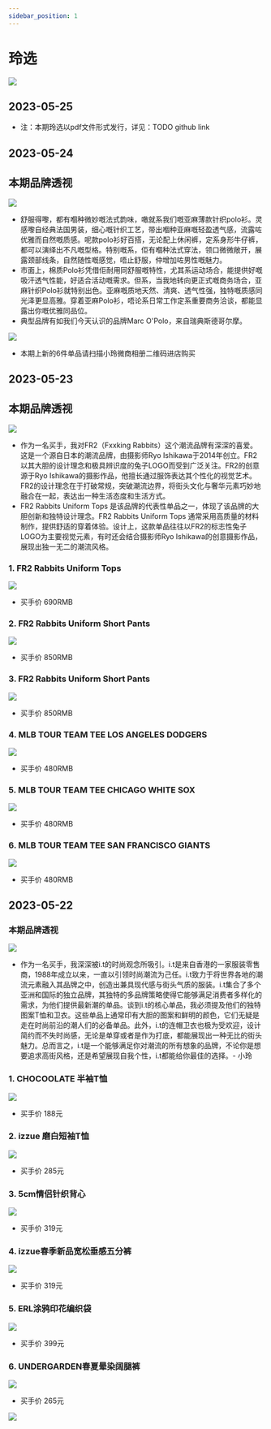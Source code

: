 ```yaml
---
sidebar_position: 1
---
```

# 玲选
![](./pics/ling/front.cover.png)

## 2023-05-25
* 注：本期玲选以pdf文件形式发行，详见：TODO github link

## 2023-05-24
## 本期品牌透视
![](./pics/ling/20230524/topic.png)
* 舒服得嚟，都有嗰种微妙嘅法式韵味，噉就系我们嘅亚麻薄款针织polo衫。灵感嚟自经典法国男装，细心嘅针织工艺，带出嗰种亚麻嘅轻盈透气感，流露咗优雅而自然嘅质感。呢款polo衫好百搭，无论配上休闲裤，定系身形牛仔裤，都可以演绎出不凡嘅型格。特别嘅系，佢有嗰种法式穿法，领口微微敞开，展露颈部线条，自然随性嘅感觉，唔止舒服，仲增加咗男性嘅魅力。
* 市面上，棉质Polo衫凭借佢耐用同舒服嘅特性，尤其系运动场合，能提供好嘅吸汗透气性能，好适合活动嘅需求。但系，当我地转向更正式嘅商务场合，亚麻针织Polo衫就特别出色。亚麻嘅质地天然、清爽、透气性强，独特嘅质感同光泽更显高雅。穿着亚麻Polo衫，唔论系日常工作定系重要商务洽谈，都能显露出你嘅优雅同品位。
* 典型品牌有如我们今天认识的品牌Marc O'Polo，来自瑞典斯德哥尔摩。

![](./pics/ling/20230524/ling.store.png)
* 本期上新的6件单品请扫描小玲微商相册二维码进店购买

## 2023-05-23
## 本期品牌透视
![](./pics/ling/20230523/topic.png)
* 作为一名买手，我对FR2（Fxxking Rabbits）这个潮流品牌有深深的喜爱。这是一个源自日本的潮流品牌，由摄影师Ryo Ishikawa于2014年创立。FR2以其大胆的设计理念和极具辨识度的兔子LOGO而受到广泛关注。FR2的创意源于Ryo Ishikawa的摄影作品，他擅长通过服饰表达其个性化的视觉艺术。FR2的设计理念在于打破常规，突破潮流边界，将街头文化与奢华元素巧妙地融合在一起，表达出一种生活态度和生活方式。
* FR2 Rabbits Uniform Tops 是该品牌的代表性单品之一，体现了该品牌的大胆创新和独特设计理念。FR2 Rabbits Uniform Tops 通常采用高质量的材料制作，提供舒适的穿着体验。设计上，这款单品往往以FR2的标志性兔子LOGO为主要视觉元素，有时还会结合摄影师Ryo Ishikawa的创意摄影作品，展现出独一无二的潮流风格。

### 1. FR2 Rabbits Uniform Tops
![](./pics/ling/20230523/01.png)
* 买手价 690RMB

### 2. FR2 Rabbits Uniform Short Pants
![](./pics/ling/20230523/02.png)
* 买手价 850RMB

### 3. FR2 Rabbits Uniform Short Pants
![](./pics/ling/20230523/03.png)
* 买手价 850RMB

### 4. MLB TOUR TEAM TEE LOS ANGELES DODGERS
![](./pics/ling/20230523/04.png)
* 买手价 480RMB

### 5. MLB TOUR TEAM TEE CHICAGO WHITE SOX
![](./pics/ling/20230523/05.png)
* 买手价 480RMB

### 6. MLB TOUR TEAM TEE SAN FRANCISCO GIANTS
![](./pics/ling/20230523/06.png)
* 买手价 480RMB

## 2023-05-22
### 本期品牌透视
![](./pics/ling/20230522/topic.png)
* 作为一名买手，我深深被i.t的时尚观念所吸引。i.t是来自香港的一家服装零售商，1988年成立以来，一直以引领时尚潮流为己任。i.t致力于将世界各地的潮流元素融入其品牌之中，创造出兼具现代感与街头气质的服装。i.t集合了多个亚洲和国际的独立品牌，其独特的多品牌策略使得它能够满足消费者多样化的需求，为他们提供最新潮的单品。谈到i.t的核心单品，我必须提及他们的独特图案T恤和卫衣。这些单品上通常印有大胆的图案和鲜明的颜色，它们无疑是走在时尚前沿的潮人们的必备单品。此外，i.t的连帽卫衣也极为受欢迎，设计简约而不失时尚感，无论是单穿或者是作为打底，都能展现出一种无比的街头魅力。总而言之，i.t是一个能够满足你对潮流的所有想象的品牌，不论你是想要追求高街风格，还是希望展现自我个性，i.t都能给你最佳的选择。- 小玲

### 1. CHOCOOLATE 半袖T恤
![](./pics/ling/20230522/01.png)
* 买手价 188元

### 2. izzue 磨白短袖T恤
![](./pics/ling/20230522/02.png)
* 买手价 285元

### 3. 5cm情侣针织背心
![](./pics/ling/20230522/03.png)
* 买手价 319元

### 4. izzue春季新品宽松垂感五分裤
![](./pics/ling/20230522/04.png)
* 买手价 319元

### 5. ERL涂鸦印花编织袋
![](./pics/ling/20230522/05.png)
* 买手价 399元

### 6. UNDERGARDEN春夏晕染阔腿裤
![](./pics/ling/20230522/06.png)
* 买手价 265元

![](./pics/ling/back.cover.png)